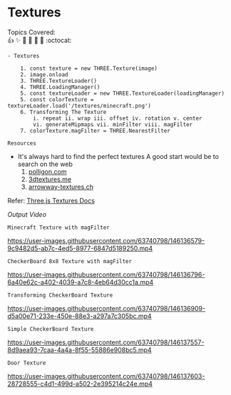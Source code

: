 # Textures

  Topics Covered: <br> 
  :+1: :sparkles: :camel: :tada:
:rocket: :metal: :octocat: <br>

    - Textures 
    
        1. const texture = new THREE.Texture(image)
        2. image.onload
        3. THREE.TextureLoader()
        4. THREE.LoadingManager()
        5. const textureLoader = new THREE.TextureLoader(loadingManager)
        5. const colorTexture = textureLoader.load('/textures/minecraft.png')
        6. Transforming The Texture 
            i. repeat ii. wrap iii. offset iv. rotation v. center
            vi. generateMipmaps vii. minFilter viii. magFilter
        7. colorTexture.magFilter = THREE.NearestFilter
 
 
 `Resources`
   - It's always hard to find the perfect textures
     A good start would be to search on the web
      1. [polligon.com](https://www.poliigon.com/)
      2. [3dtextures.me](https://3dtextures.me/)
      3. [arrowway-textures.ch](https://www.arroway-textures.ch/)
 
 
 Refer: [Three.js Textures Docs ](https://threejs.org/docs/#api/en/textures/Texture)
     
*Output Video*

`Minecraft Texture with magFilter`

https://user-images.githubusercontent.com/63740798/146136579-9c9482d5-ab7c-4ed5-8977-6847d5189250.mp4



`CheckerBoard 8x8 Texture with magFilter`


https://user-images.githubusercontent.com/63740798/146136796-6a40e62c-a402-4039-a7c8-4eb64d30cc1a.mp4


`Transforming CheckerBoard Texture`

https://user-images.githubusercontent.com/63740798/146136909-d5a00e71-233e-450e-88e3-a297a7c305bc.mp4


`Simple CheckerBoard Texture`

https://user-images.githubusercontent.com/63740798/146137557-8d9aea93-7caa-4a4a-8f55-55886e908bc5.mp4


`Door Texture`

https://user-images.githubusercontent.com/63740798/146137603-28728555-c4d1-499d-a502-2e395214c24e.mp4





